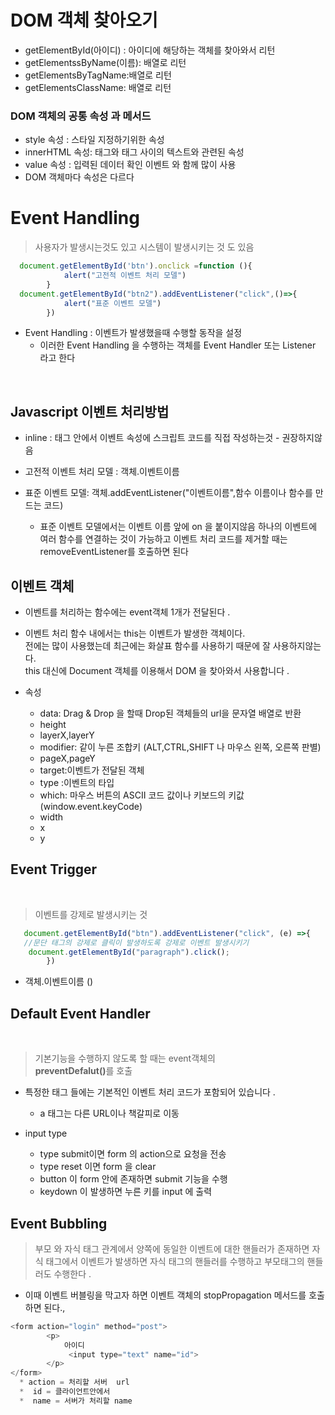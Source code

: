 # DOM 객체 찾아오기 

- getElementById(아이디) : 아이디에 해당하는 객체를 찾아와서 리턴 
- getElementssByName(이름): 배열로 리턴
- getElementsByTagName:배열로 리턴
- getElementsClassName: 배열로 리턴



### DOM 객체의 공통 속성 과 메서드
- style 속성 : 스타일 지정하기위한 속성
- innerHTML  속성: 태그와 태그 사이의 텍스트와 관련된 속성
- value 속성 : 입력된 데이터 확인 이벤트 와 함께 많이 사용
- DOM 객체마다 속성은 다르다 

# Event Handling

> 사용자가 발생시는것도 있고 시스템이 발생시키는 것 도 있음

```javascript
  document.getElementById('btn').onclick =function (){
            alert("고전적 이벤트 처리 모델")
        }
  document.getElementById("btn2").addEventListener("click",()=>{
            alert("표준 이벤트 모델")
        })
```

 - Event Handling : 이벤트가 발생했을때 수행할 동작을 설정 
   - 이러한 Event Handling 을 수행하는 객체를 Event Handler 또는 Listener 라고 한다 
   
<br/>


## Javascript 이벤트 처리방법
- inline : 태그 안에서 이벤트 속성에 스크립트 코드를 직접 작성하는것 - 권장하지않음 

- 고전적 이벤트 처리 모델 : 객체.이벤트이름 

- 표준 이벤트 모델: 객체.addEventListener("이벤트이름",함수 이름이나 함수를 만드는 코드)
  - 표준 이벤트 모델에서는 이벤트 이름 앞에 on 을 붙이지않음
    하나의 이벤트에 여러 함수를 연결하는 것이 가능하고 이벤트 처리 코드를 제거할 때는 removeEventListener를 호출하면 된다



## 이벤트 객체 

- 이벤트를 처리하는 함수에는 event객체 1개가 전달된다 .

- 이벤트 처리 함수 내에서는 this는 이벤트가 발생한 객체이다.<br/> 전에는 많이 사용했는데 최근에는 화살표 함수를 사용하기 때문에 잘 사용하지않는다.<br/> this 대신에 Document 객체를 이용해서 DOM 을 찾아와서 사용합니다 .


- 속성
  - data: Drag & Drop 을 할때 Drop된 객체들의 url을 문자열 배열로 반환 
  - height
  - layerX,layerY
  - modifier: 같이 누른 조합키 (ALT,CTRL,SHIFT 나 마우스 왼쪽, 오른쪽 판별)
  - pageX,pageY
  - target:이벤트가 전달된 객체
  - type :이벤트의 타입
  - which: 마우스 버튼의 ASCII 코드 값이나 키보드의 키값(window.event.keyCode)
  - width
  - x
  - y

## Event Trigger
<br/>

> 이벤트를 강제로 발생시키는 것

```javascript
   document.getElementById("btn").addEventListener("click", (e) =>{
   //문단 태그의 강제로 클릭이 발생하도록 강제로 이벤트 발생시키기 
    document.getElementById("paragraph").click();
        })
```
- 객체.이벤트이름 ()


## Default Event Handler  
<br/>

> 기본기능을 수행하지 않도록 할 때는 event객체의<br/> <b>preventDefalut()</b>를 호출

- 특정한 태그 들에는 기본적인 이벤트 처리 코드가 포함되어 있습니다 .
  - a 태그는 다른 URL이나 책갈피로 이동


- input type
   - type submit이면 form 의 action으로 요청을 전송
   - type reset 이면 form 을 clear
   - button 이 form 안에 존재하면 submit 기능을 수행
   - keydown 이 발생하면 누른 키를 input 에 출력


## Event Bubbling


> 부모 와 자식 태그 관계에서 양쪽에 동일한 이벤트에 대한 핸들러가 존재하면 자식 태그에서 이벤트가 발생하면 자식 태그의 핸들러를 수행하고 부모태그의 핸들러도 수행한다 .

- 이때 이벤트 버블링을 막고자 하면 이벤트 객체의 stopPropagation 메서드를 호출하면 된다.,



```javascript
<form action="login" method="post">
        <p>
            아이디
             <input type="text" name="id">
        </p>
</form>
  * action = 처리할 서버  url 
  *  id = 클라이언트안에서
  *  name = 서버가 처리할 name 

```